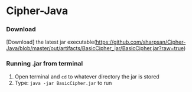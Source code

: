 # Cipher-Java

### Download
[Download] the latest jar executable(https://github.com/sharpsan/Cipher-Java/blob/master/out/artifacts/BasicCipher_jar/BasicCipher.jar?raw=true)

### Running .jar from terminal
1. Open terminal and `cd` to whatever directory the jar is stored
2. Type: `java -jar BasicCipher.jar` to run